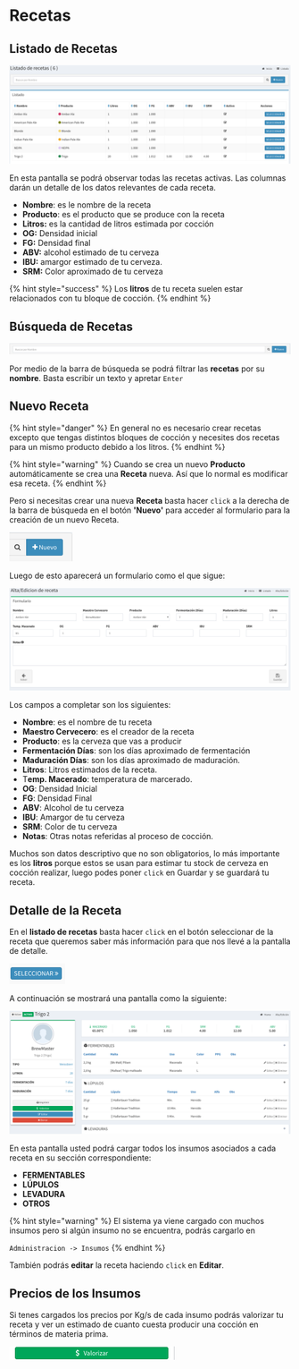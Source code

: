 # Recetas

## Listado de Recetas

![Listado de Recetas](../../.gitbook/assets/screenshot-guido.beerapp.com.ar-2019.07.29-14_29_01.png)

En esta pantalla se podrá observar todas las recetas activas. Las columnas darán un detalle de los datos relevantes de cada receta.

* **Nombre**: es le nombre de la receta
* **Producto**: es el producto que se produce con la receta
* **Litros:**  es la cantidad de litros estimada por cocción
* **OG:**  Densidad inicial
* **FG:**  Densidad final
* **ABV:** alcohol estimado de tu cerveza
* **IBU:** amargor estimado de tu cerveza.
* **SRM:** Color aproximado de tu cerveza

{% hint style="success" %}
Los **litros** de tu receta suelen estar relacionados con tu bloque de cocción.
{% endhint %}

## Búsqueda de Recetas

![Barra de B&#xFA;squeda de Recetas](../../.gitbook/assets/screenshot-guido.beerapp.com.ar-2019.07.28-15_32_03.png)

Por medio de la barra de búsqueda se podrá filtrar las **recetas**  por su **nombre**. Basta escribir un texto y apretar `Enter`

## Nuevo Receta

{% hint style="danger" %}
En general no es necesario crear recetas excepto que tengas distintos bloques de cocción y necesites dos recetas para un mismo producto debido a los litros.
{% endhint %}

{% hint style="warning" %}
Cuando se crea un nuevo **Producto** automáticamente se crea una **Receta** nueva. Así que lo normal es modificar esa receta.
{% endhint %}

Pero si necesitas crear una nueva **Receta** basta hacer `click` a la derecha de la barra de búsqueda en el botón **'Nuevo'** para acceder al formulario para la creación de un nuevo Receta.

![Bot&#xF3;n de Nuevo Receta](../../.gitbook/assets/screenshot-guido.beerapp.com.ar-2019.07.28-15_07_45.png)

Luego de esto aparecerá un formulario como el que sigue:

![Formulario de Alta/Edici&#xF3;n de Recetas](../../.gitbook/assets/screenshot-guido.beerapp.com.ar-2019.07.29-14_40_46.png)

Los campos a completar son los siguientes:

* **Nombre**: es el nombre de tu receta
* **Maestro Cervecero**: es el creador de la receta
* **Producto**: es la cerveza que vas a producir
* **Fermentación Días**: son los días aproximado de fermentación
* **Maduración Días**: son los días aproximado de maduración.
* **Litros**: Litros estimados de la receta.
* T**emp. Macerado**: temperatura de marcerado.
* **OG**: Densidad Inicial
* **FG**: Densidad Final
* **ABV**: Alcohol de tu cerveza
* **IBU**: Amargor de tu cerveza
* **SRM**: Color de tu cerveza
* **Notas**: Otras notas referidas al proceso de cocción.

Muchos son datos descriptivo que no son obligatorios, lo más importante es los **litros** porque estos se usan para estimar tu stock de cerveza en cocción realizar, luego podes poner `click` en Guardar y se guardará tu receta.

## Detalle de la Receta

En el **listado de recetas** basta hacer `click` en el botón seleccionar de la receta que queremos saber más información para que nos llevé a la pantalla de detalle.

![Bot&#xF3;n de Selecci&#xF3;n de Receta](../../.gitbook/assets/screenshot-guido.beerapp.com.ar-2019.07.28-15_14_56.png)

A continuación se mostrará una pantalla como la siguiente:

![Pantalla de Detalle de un Receta](../../.gitbook/assets/screenshot-guido.beerapp.com.ar-2019.07.29-14_54_14.png)

En esta pantalla usted podrá cargar todos los insumos asociados a cada receta en su sección correspondiente:

* **FERMENTABLES**
* **LÚPULOS**
* **LEVADURA**
* **OTROS**

{% hint style="warning" %}
El sistema ya viene cargado con muchos insumos pero si algún insumo no se encuentra, podrás cargarlo en 

`Administracion -> Insumos`
{% endhint %}

También podrás **editar** la receta haciendo `click` en **Editar**.

## Precios de los Insumos

Si tenes cargados los precios por Kg/s de cada insumo podrás valorizar tu receta y ver un estimado de cuanto cuesta producir una cocción en términos de materia prima.

![](../../.gitbook/assets/screenshot-guido.beerapp.com.ar-2019.07.29-15_06_11.png)

